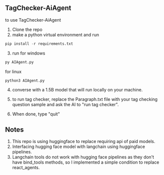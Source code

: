 ## TagChecker-AiAgent

to use TagChecker-AiAgent
1. Clone the repo
2. make a python virtual environment and run 
```python
pip install -r requirements.txt
```
3. run
for windows
```python
py AIAgent.py
```

for linux
```python
python3 AIAgent.py
```

4. converse with a 1.5B model that will run locally on your machine. 

5. to run tag checker, replace the Paragraph.txt file with your tag checking question sample and ask the AI to "run tag checker".

6. When done, type "quit"


## Notes
1. This repo is using huggingface to replace requiring api of paid models.
2. Interfacing hugging face model with langchain using huggingface pipelines.
3. Langchain tools do not work with hugging face pipelines as they don't have bind_tools methods, so I implemented a simple condition to replace react_agents.

